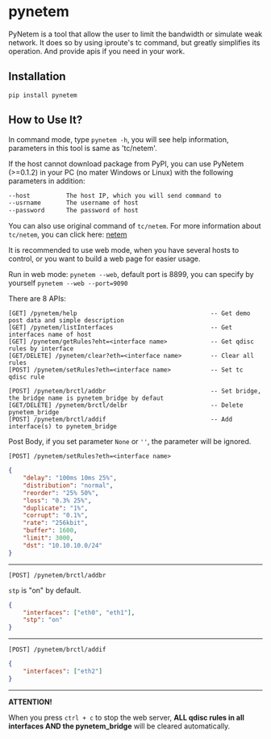 # pynetem
PyNetem is a tool that allow the user to limit the bandwidth or simulate weak network.
It does so by using iproute's tc command, but greatly simplifies its operation.
And provide apis if you need in your work.
## Installation
```
pip install pynetem
```
## How to Use It?
In command mode, type `pynetem -h`, you will see help information, parameters in this tool is same as 'tc/netem'.

If the host cannot download package from PyPI, you can use PyNetem (>=0.1.2) in your PC (no mater Windows or Linux) with the following parameters in addition:
```bash
--host          The host IP, which you will send command to
--usrname       The username of host
--password      The password of host
```

You can also use original command of `tc/netem`.
For more information about `tc/netem`, you can click here: [netem](https://wiki.linuxfoundation.org/networking/netem)

It is recommended to use web mode, when you have several hosts to control, or you want to build a web page for easier usage.

Run in web mode: `pynetem --web`, default port is 8899, you can specify by yourself `pynetem --web --port=9090`

There are 8 APIs:
```
[GET] /pynetem/help                                     -- Get demo post data and simple description
[GET] /pynetem/listInterfaces                           -- Get interfaces name of host
[GET] /pynetem/getRules?eht=<interface name>            -- Get qdisc rules by interface
[GET/DELETE] /pynetem/clear?eth=<interface name>        -- Clear all rules
[POST] /pynetem/setRules?eth=<interface name>           -- Set tc qdisc rule

[POST] /pynetem/brctl/addbr                             -- Set bridge, the bridge name is pynetem_bridge by defaut
[GET/DELETE] /pynetem/brctl/delbr                       -- Delete pynetem_bridge
[POST] /pynetem/brctl/addif                             -- Add interface(s) to pynetem_bridge
```
Post Body, if you set parameter `None` or `''`, the parameter will be ignored.

`[POST] /pynetem/setRules?eth=<interface name>`
```json
{
    "delay": "100ms 10ms 25%",
    "distribution": "normal",
    "reorder": "25% 50%",
    "loss": "0.3% 25%",
    "duplicate": "1%",
    "corrupt": "0.1%",
    "rate": "256kbit",
    "buffer": 1600,
    "limit": 3000,
    "dst": "10.10.10.0/24"
}
```
---
`[POST] /pynetem/brctl/addbr`

`stp` is "on" by default.
```json
{
    "interfaces": ["eth0", "eth1"],
    "stp": "on"
}
```
---
`[POST] /pynetem/brctl/addif`
```json
{
    "interfaces": ["eth2"]
}
```

---
**ATTENTION!**

When you press `ctrl + c` to stop the web server, **ALL qdisc rules in all interfaces AND the pynetem_bridge** will be cleared automatically.